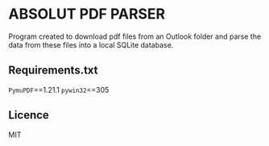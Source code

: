 # ABSOLUT PDF PARSER
Program created to download pdf files from an Outlook folder and parse the data from these files into a local SQLite database.

## Requirements.txt
`PymuPDF`==1.21.1
`pywin32`==305

## Licence
MIT